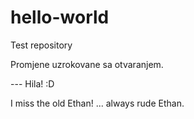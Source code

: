 # hello-world
Test repository

Promjene uzrokovane sa otvaranjem.

--- Hila! :D

I miss the old Ethan!
... always rude Ethan.
